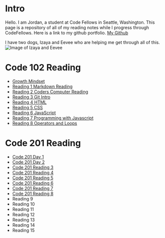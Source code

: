 # Intro
Hello. I am Jordan, a student at Code Fellows in Seattle, Washington. This page is a repository of all of my reading notes while I progress through CodeFellows. Here is a link to my github portfolio. [My Github](https://github.com/Jofleming)

I have two dogs, Izaya and Eevee who are helping me get through all of this.
![Image of Izaya and Eevee](https://user-images.githubusercontent.com/89767349/131391508-e0a3d5f6-f55c-4f55-b102-46600bb16b98.png)

# Code 102 Reading

- [Growth Mindset](growth-mindset.md)
- [Reading 1 Markdown Reading](markdown.md)
- [Reading 2 Coders Computer Reading](coders-computer.md)
- [Reading 3 Git Intro](git_intro.md)
- [Reading 4 HTML](html.md)
- [Reading 5 CSS](css.md)
- [Reading 6 JavaScript](javascript.md)
- [Reading 7 Programming with Javascript](programmingwithjs.md)
- [Reading 8 Operators and Loops](operators-loops.md)

# Code 201 Reading

- [Code 201 Day 1](class-01.md)
- [Code 201 Day 2](class-02.md)
- [Code 201 Reading 3](201-reading3.md)
- [Code 201 Reading 4](201-reading4.md)
- [Code 201 Reading 5](201reading5.md)
- [Code 201 Reading 6](201reading6.md)
- [Code 201 Reading 7](201reading7.md)
- [Code 201 Reading 8](201reading8.md)
- Reading 9
- Reading 10
- Reading 11
- Reading 12
- Reading 13
- Reading 14
- Reading 15
